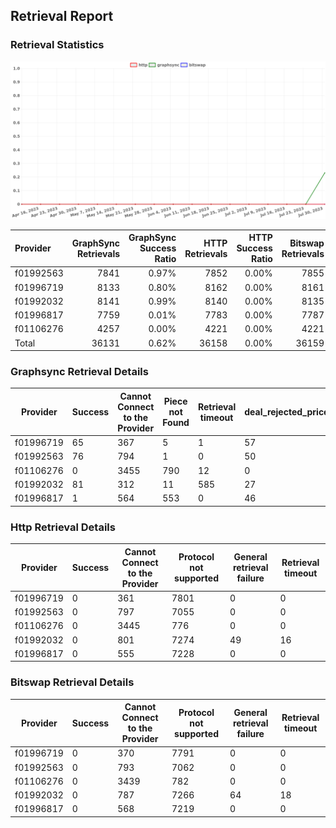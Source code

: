 ## Retrieval Report
### Retrieval Statistics
<img src="https://raw.githubusercontent.com/data-preservation-programs/filplus-checker-assets/main/filecoin-project/filecoin-plus-large-datasets/issues/1350/1691258551122.png"/>

| Provider  | GraphSync Retrievals | GraphSync Success Ratio | HTTP Retrievals | HTTP Success Ratio | Bitswap Retrievals | Bitswap Success Ratio |
| :-------- | -------------------: | ----------------------: | --------------: | -----------------: | -----------------: | --------------------: |
| f01992563 |                 7841 |                   0.97% |            7852 |              0.00% |               7855 |                 0.00% |
| f01996719 |                 8133 |                   0.80% |            8162 |              0.00% |               8161 |                 0.00% |
| f01992032 |                 8141 |                   0.99% |            8140 |              0.00% |               8135 |                 0.00% |
| f01996817 |                 7759 |                   0.01% |            7783 |              0.00% |               7787 |                 0.00% |
| f01106276 |                 4257 |                   0.00% |            4221 |              0.00% |               4221 |                 0.00% |
| Total     |                36131 |                   0.62% |           36158 |              0.00% |              36159 |                 0.00% |

### Graphsync Retrieval Details
| Provider  | Success | Cannot Connect to the Provider | Piece not Found | Retrieval timeout | deal_rejected_price_too_low | General retrieval failure | Retrieval not free |
| --------- | ------- | ------------------------------ | --------------- | ----------------- | --------------------------- | ------------------------- | ------------------ |
| f01996719 | 65      | 367                            | 5               | 1                 | 57                          | 5922                      | 1716               |
| f01992563 | 76      | 794                            | 1               | 0                 | 50                          | 5213                      | 1707               |
| f01106276 | 0       | 3455                           | 790             | 12                | 0                           | 0                         | 0                  |
| f01992032 | 81      | 312                            | 11              | 585               | 27                          | 5818                      | 1307               |
| f01996817 | 1       | 564                            | 553             | 0                 | 46                          | 4847                      | 1748               |

### Http Retrieval Details
| Provider  | Success | Cannot Connect to the Provider | Protocol not supported | General retrieval failure | Retrieval timeout |
| --------- | ------- | ------------------------------ | ---------------------- | ------------------------- | ----------------- |
| f01996719 | 0       | 361                            | 7801                   | 0                         | 0                 |
| f01992563 | 0       | 797                            | 7055                   | 0                         | 0                 |
| f01106276 | 0       | 3445                           | 776                    | 0                         | 0                 |
| f01992032 | 0       | 801                            | 7274                   | 49                        | 16                |
| f01996817 | 0       | 555                            | 7228                   | 0                         | 0                 |

### Bitswap Retrieval Details
| Provider  | Success | Cannot Connect to the Provider | Protocol not supported | General retrieval failure | Retrieval timeout |
| --------- | ------- | ------------------------------ | ---------------------- | ------------------------- | ----------------- |
| f01996719 | 0       | 370                            | 7791                   | 0                         | 0                 |
| f01992563 | 0       | 793                            | 7062                   | 0                         | 0                 |
| f01106276 | 0       | 3439                           | 782                    | 0                         | 0                 |
| f01992032 | 0       | 787                            | 7266                   | 64                        | 18                |
| f01996817 | 0       | 568                            | 7219                   | 0                         | 0                 |

